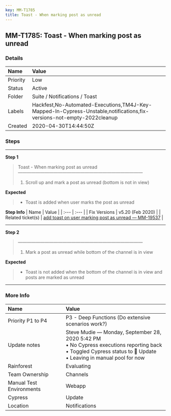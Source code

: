 ```yaml
---
key: MM-T1785
title: Toast - When marking post as unread
---
```


## MM-T1785: Toast - When marking post as unread

### Details

| Name     | Value                                                                                                                 |
| :------- | :-------------------------------------------------------------------------------------------------------------------- |
| Priority | Low                                                                                                                   |
| Status   | Active                                                                                                                |
| Folder   | Suite / Notifications / Toast                                                                                         |
| Labels   | Hackfest,No-Automated-Executions,TM4J-Key-Mapped-In-Cypress-Unstable,notifications,fix-versions-not-empty-2022cleanup |
| Created  | 2020-04-30T14:44:50Z                                                                                                  |

### Steps

<hr/>

**Step 1**

> <article>Toast - When marking post as unread<br>————————————————————————————<ol><li>Scroll up and mark a post as unread (bottom is not in view)</li></ol></article>

**Expected**

> <article><ul><li>Toast is added when user marks the post as unread</li></ul></article>

**Step Info**
| Name | Value |
| :--- | :--- |
| Fix Versions | v5.20 (Feb 2020) |
| Related ticket(s) | <a href="https://mattermost.atlassian.net/browse/MM-19537">add toast on user marking post as unread — MM-19537</a> |

<hr/>

**Step 2**

> <article>————————————————————————————<ol><li>Mark a post as unread while bottom of the channel is in view</li></ol></article>

**Expected**

> <article><ul><li>Toast is not added when the bottom of the channel is in view and posts are marked as unread</li></ul></article>

<hr/>

### More Info

| Name                     | Value                                                                                                                                                                  |
| :----------------------- | :--------------------------------------------------------------------------------------------------------------------------------------------------------------------- |
| Priority P1 to P4        | P3 - Deep Functions (Do extensive scenarios work?)                                                                                                                     |
| Update notes             | Steve Mudie — Monday, September 28, 2020 5:42 PM<br>• No Cypress executions reporting back<br>• Toggled Cypress status to 🔧 Update<br>• Leaving in manual pool for now |
| Rainforest               | Evaluating                                                                                                                                                             |
| Team Ownership           | Channels                                                                                                                                                               |
| Manual Test Environments | Webapp                                                                                                                                                                 |
| Cypress                  | Update                                                                                                                                                                 |
| Location                 | Notifications                                                                                                                                                          |
